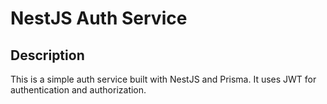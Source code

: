 # NestJS Auth Service

## Description

This is a simple auth service built with NestJS and Prisma. It uses JWT for authentication and authorization.